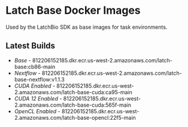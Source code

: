 # Latch Base Docker Images

Used by the LatchBio SDK as base images for task environments.

## Latest Builds

- _Base_ - 812206152185.dkr.ecr.us-west-2.amazonaws.com/latch-base:cb86-main
- _Nextflow_ - 812206152185.dkr.ecr.us-west-2.amazonaws.com/latch-base-nextflow:v1.1.3
- _CUDA Enabled_ - 812206152185.dkr.ecr.us-west-2.amazonaws.com/latch-base-cuda:ca95-main
- _CUDA 12 Enabled_ - 812206152185.dkr.ecr.us-west-2.amazonaws.com/latch-base-cuda:565f-main
- _OpenCL Enabled_ - 812206152185.dkr.ecr.us-west-2.amazonaws.com/latch-base-opencl:22f5-main
